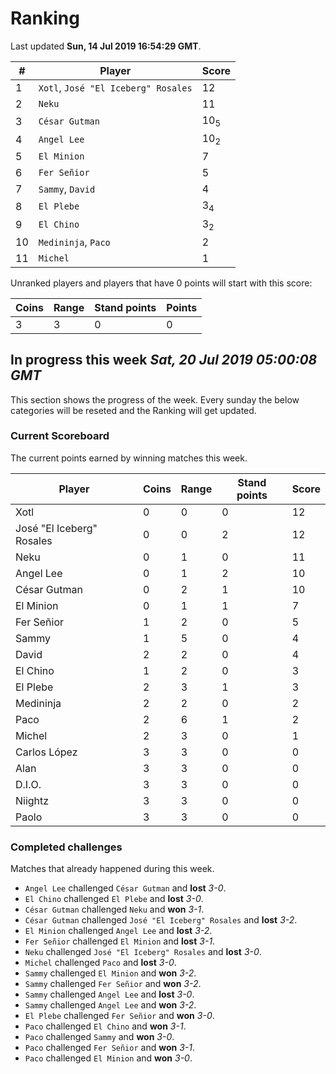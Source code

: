 # Ranking

Last updated **Sun, 14 Jul 2019 16:54:29 GMT**.

|#|Player|Score|
|-|------|-----|
|1|`Xotl`, `José "El Iceberg" Rosales`|12|
|2|`Neku`|11|
|3|`César Gutman`|10<sub>5</sub>|
|4|`Angel Lee`|10<sub>2</sub>|
|5|`El Minion`|7|
|6|`Fer Señior`|5|
|7|`Sammy`, `David`|4|
|8|`El Plebe`|3<sub>4</sub>|
|9|`El Chino`|3<sub>2</sub>|
|10|`Medininja`, `Paco`|2|
|11|`Michel`|1|

Unranked players and players that have 0 points will start with this score:

|Coins|Range|Stand points|Points|
|-----|-----|------------|------|
|3|3|0|0|

## In progress this week *Sat, 20 Jul 2019 05:00:08 GMT*
This section shows the progress of the week. Every sunday the below categories will be reseted and the Ranking will get updated.

### Current Scoreboard
The current points earned by winning matches this week.

|Player|Coins|Range|Stand points|Score|
|------|-----|-----|------------|-----|
|Xotl|0|0|0|12|
|José "El Iceberg" Rosales|0|0|2|12|
|Neku|0|1|0|11|
|Angel Lee|0|1|2|10|
|César Gutman|0|2|1|10|
|El Minion|0|1|1|7|
|Fer Señior|1|2|0|5|
|Sammy|1|5|0|4|
|David|2|2|0|4|
|El Chino|1|2|0|3|
|El Plebe|2|3|1|3|
|Medininja|2|2|0|2|
|Paco|2|6|1|2|
|Michel|2|3|0|1|
|Carlos López|3|3|0|0|
|Alan|3|3|0|0|
|D.I.O.|3|3|0|0|
|Niightz|3|3|0|0|
|Paolo|3|3|0|0|

### Completed challenges
Matches that already happened during this week.

* `Angel Lee` challenged `César Gutman` and **lost** *3-0*.
* `El Chino` challenged `El Plebe` and **lost** *3-0*.
* `César Gutman` challenged `Neku` and **won** *3-1*.
* `César Gutman` challenged `José "El Iceberg" Rosales` and **lost** *3-2*.
* `El Minion` challenged `Angel Lee` and **lost** *3-2*.
* `Fer Señior` challenged `El Minion` and **lost** *3-1*.
* `Neku` challenged `José "El Iceberg" Rosales` and **lost** *3-0*.
* `Michel` challenged `Paco` and **lost** *3-0*.
* `Sammy` challenged `El Minion` and **won** *3-2*.
* `Sammy` challenged `Fer Señior` and **won** *3-2*.
* `Sammy` challenged `Angel Lee` and **lost** *3-0*.
* `Sammy` challenged `Angel Lee` and **won** *3-2*.
* `El Plebe` challenged `Fer Señior` and **won** *3-0*.
* `Paco` challenged `El Chino` and **won** *3-1*.
* `Paco` challenged `Sammy` and **won** *3-0*.
* `Paco` challenged `Fer Señior` and **won** *3-1*.
* `Paco` challenged `El Minion` and **won** *3-0*.
